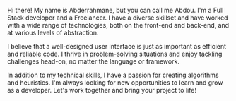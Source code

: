 Hi there! My name is Abderrahmane, but you can call me Abdou. I'm a Full Stack developer and a Freelancer. I have a diverse skillset and have worked with a wide range of technologies, both on the front-end and back-end, and at various levels of abstraction.

I believe that a well-designed user interface is just as important as efficient and reliable code. I thrive in problem-solving situations and enjoy tackling challenges head-on, no matter the language or framework.

In addition to my technical skills, I have a passion for creating algorithms and heuristics. I'm always looking for new opportunities to learn and grow as a developer. Let's work together and bring your project to life!
